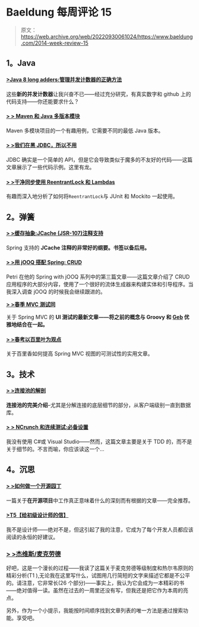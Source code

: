 # Baeldung 每周评论 15

> 原文：<https://web.archive.org/web/20220930061024/https://www.baeldung.com/2014-week-review-15>

## **1。Java**

#### **[>Java 8 long adders:管理并发计数器的正确方法](https://web.archive.org/web/20220524115345/http://www.takipiblog.com/2014/04/16/java-8-longadders-the-fastest-way-to-add-numbers-concurrently/)**

这些**新的并发计数器**让我兴奋不已——经过充分研究，有真实数字和 github 上的代码支持——你还能要求什么？

#### **[> > Maven 和 Java 多版本模块](https://web.archive.org/web/20220524115345/http://vladmihalcea.com/2014/04/14/maven-and-java-multi-version-modules/)**

Maven 多模块项目的一个有趣用例，它需要不同的最低 Java 版本。

#### **[> >我们在黑 JDBC，所以不用](https://web.archive.org/web/20220524115345/http://blog.jooq.org/2014/04/14/were-hacking-jdbc-so-you-dont-have-to/)**

JDBC 确实是一个简单的 API，但是它会导致类似于魔多的不友好的代码——这篇文章展示了一些代码示例。这里有龙。

#### **[> >干净同步使用 ReentrantLock 和 Lambdas](https://web.archive.org/web/20220524115345/http://www.codeaffine.com/2014/04/14/clean-synchronization-using-reentrantlock-and-lambdas/)**

有趣而深入地分析了如何将`ReentrantLock`与 JUnit 和 Mockito 一起使用。

## **2。弹簧**

#### **[> >缓存抽象:JCache (JSR-107)注释支持](https://web.archive.org/web/20220524115345/https://spring.io/blog/2014/04/14/cache-abstraction-jcache-jsr-107-annotations-support)**

Spring 支持的 **JCache 注释的非常好的纲要。书签以备后用。**

#### **[> >用 jOOQ 搭配 Spring: CRUD](https://web.archive.org/web/20220524115345/http://www.petrikainulainen.net/programming/jooq/using-jooq-with-spring-crud/)**

Petri 在他的 Spring with jOOQ 系列中的第三篇文章——这篇文章介绍了 CRUD 应用程序的大部分内容，使用了一个很好的流体生成器来构建实体和引导程序。当我深入调查 jOOQ 的时候我会继续跟进的。

**[> >春季 MVC 测试同](https://web.archive.org/web/20220524115345/https://spring.io/blog/2014/04/15/spring-mvc-test-with-geb)**

关于 Spring MVC 的 **UI 测试的最新文章——将之前的概念与 Groovy 和 [Geb](https://web.archive.org/web/20220524115345/http://www.gebish.org/) 优雅地结合在一起。**

#### **[> >春考以百里叶为观点](https://web.archive.org/web/20220524115345/http://www.java-allandsundry.com/2014/04/spring-test-with-thymeleaf-for-views.html)**

关于百里香如何提高 Spring MVC 视图的可测试性的实用文章。

## **3。技术**

#### **[> >连接池的解剖](https://web.archive.org/web/20220524115345/http://vladmihalcea.com/2014/04/17/the-anatomy-of-connection-pooling/)**

**连接池的完美介绍**–尤其是分解连接的底层细节的部分，从客户端级别一直到数据库。

#### **[> > NCrunch 和连续测试:必备设置](https://web.archive.org/web/20220524115345/http://www.daedtech.com/ncrunch-and-continuous-testing-the-must-have-setup?utm_source=feedly&utm_reader=feedly&utm_medium=rss&utm_campaign=ncrunch-and-continuous-testing-the-must-have-setup)**

我没有使用 C#或 Visual Studio——然而，这篇文章主要是关于 TDD 的，而不是关于细节的。不言而喻，你应该读这一个…

## **4。沉思**

#### **[> >如何做一个开源园丁](https://web.archive.org/web/20220524115345/http://words.steveklabnik.com/how-to-be-an-open-source-gardener)**

一篇关于**在开源项目**中工作真正意味着什么的深刻而有根据的文章——完全推荐。

#### **[>T5【给初级设计师的信】](https://web.archive.org/web/20220524115345/http://alistapart.com/column/letter-to-a-junior-designer)**

我不是设计师——绝对不是，但这引起了我的注意，它成为了每个开发人员都应该阅读的永恒的好建议。

### **[> >杰维斯/麦克劳德](https://web.archive.org/web/20220524115345/https://michaelochurch.wordpress.com/?s=Gervais+%2F+MacLeod&submit=Search)**

好吧，这是一个漫长的过程——我读了这篇关于麦克劳德等级制度和热尔韦原则的精彩分析(T1 ),无论我在这里写什么，试图用几行简短的文字来描述它都是不公平的。请注意，它非常长(26 个部分)——事实上，我认为它会成为一本精彩的书——绝对值得一读。虽然在过去的一周里还没有写，但我还是把它作为本周的亮点。

另外，作为一个小提示，我能按时间顺序找到文章列表的唯一方法是通过搜索功能。享受吧。